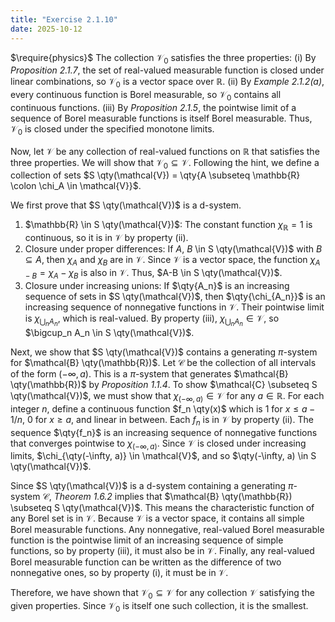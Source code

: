 ```yaml
---
title: "Exercise 2.1.10"
date: 2025-10-12
---
```

$\require{physics}$
The collection $\mathcal{V}_0$ satisfies the three properties:
(i) By *Proposition 2.1.7*, the set of real-valued measurable function is closed under linear combinations, so $\mathcal{V}_0$ is a vector space over $\mathbb{R}$. 
(ii) By *Example 2.1.2(a)*, every continuous function is Borel measurable, so $\mathcal{V}_0$ contains all continuous functions. 
(iii) By *Proposition 2.1.5*, the pointwise limit of a sequence of Borel measurable functions is itself Borel measurable. Thus, $\mathcal{V}_0$ is closed under the specified monotone limits. 

Now, let $\mathcal{V}$ be any collection of real-valued functions on $\mathbb{R}$ that satisfies the three properties. 
We will show that $\mathcal{V}_0 \subseteq \mathcal{V}$. 
Following the hint, we define a collection of sets $S \qty(\mathcal{V}) = \qty{A \subseteq \mathbb{R} \colon \chi_A \in \mathcal{V}}$. 

We first prove that $S \qty(\mathcal{V})$ is a d-system. 
1. $\mathbb{R} \in S \qty(\mathcal{V})$: The constant function $\chi_{\mathbb{R}} = 1$ is continuous, so it is in $\mathcal{V}$ by property (ii).
2. Closure under proper differences: If $A$, $B$ \in S \qty(\mathcal{V})$ with $B \subseteq A$, then $\chi_A$ and $\chi_B$ are in $\mathcal{V}$. Since $\mathcal{V}$ is a vector space, the function $\chi_{A-B} = \chi_A - \chi_B$ is also in $\mathcal{V}$. Thus, $A-B \in S \qty(\mathcal{V})$.
3. Closure under increasing unions: If $\qty{A_n}$ is an increasing sequence of sets in $S \qty(\mathcal{V})$, then $\qty{\chi_{A_n}}$ is an increasing sequence of nonnegative functions in $\mathcal{V}$. Their pointwise limit is $\chi_{\bigcup_n A_n}$, which is real-valued. By property (iii), $\chi_{\bigcup_n A_n} \in \mathcal{V}$, so $\bigcup_n A_n \in S \qty(\mathcal{V})$.

Next, we show that $S \qty(\mathcal{V})$ contains a generating $\pi$-system for $\mathcal{B} \qty(\mathbb{R})$. 
Let $\mathcal{C}$ be the collection of all intervals of the form $\left(-\infty, a \right)$. 
This is a $\pi$-system that generates $\mathcal{B} \qty(\mathbb{R})$ by *Proposition 1.1.4*. 
To show $\mathcal{C} \subseteq S \qty(\mathcal{V})$, we must show that $\chi_{\left(-\infty, a \right)} \in \mathcal{V}$ for any $a \in \mathbb{R}$. 
For each integer $n$, define a continuous function $f_n \qty(x)$ which is $1$ for $x \leq a-1/n$, $0$ for $x \geq a$, and linear in between. 
Each $f_n$ is in $\mathcal{V}$ by property (ii). 
The sequence $\qty{f_n}$ is an increasing sequence of nonnegative functions that converges pointwise to $\chi_{\left(-\infty, a \right)}$. 
Since $\mathcal{V}$ is closed under increasing limits, $\chi_{\qty(-\infty, a)} \in \mathcal{V}$, and so $\qty(-\infty, a) \in S \qty(\mathcal{V})$. 

Since $S \qty(\mathcal{V})$ is a d-system containing a generating $\pi$-system $\mathcal{C}$, *Theorem 1.6.2* implies that $\mathcal{B} \qty(\mathbb{R}) \subseteq S \qty(\mathcal{V})$. 
This means the characteristic function of any Borel set is in $\mathcal{V}$. 
Because $\mathcal{V}$ is a vector space, it contains all simple Borel measurable functions. 
Any nonnegative, real-valued Borel measurable function is the pointwise limit of an increasing sequence of simple functions, so by property (iii), it must also be in $\mathcal{V}$. 
Finally, any real-valued Borel measurable function can be written as the difference of two nonnegative ones, so by property (i), it must be in $\mathcal{V}$. 

Therefore, we have shown that $\mathcal{V}_0 \subseteq \mathcal{V}$ for any collection $\mathcal{V}$ satisfying the given properties. 
Since $\mathcal{V}_0$ is itself one such collection, it is the smallest. 
